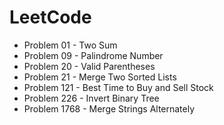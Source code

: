 # LeetCode

- Problem 01   - Two Sum
- Problem 09   - Palindrome Number
- Problem 20   - Valid Parentheses
- Problem 21   - Merge Two Sorted Lists
- Problem 121  - Best Time to Buy and Sell Stock
- Problem 226  - Invert Binary Tree
- Problem 1768 - Merge Strings Alternately
